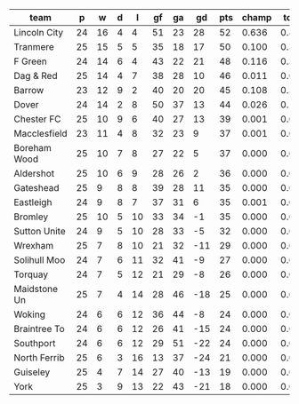 |     team     | p  | w  | d | l  | gf | ga | gd  | pts | champ | top2  | top3  | top4  |  5-7  | bot4  | bot3  | bot2  |
|--------------|----|----|---|----|----|----|-----|-----|-------|-------|-------|-------|-------|-------|-------|-------|
| Lincoln City | 24 | 16 | 4 |  4 | 51 | 23 |  28 |  52 | 0.636 | 0.837 | 0.927 | 0.969 | 0.030 | 0.000 | 0.000 | 0.000|
| Tranmere     | 25 | 15 | 5 |  5 | 35 | 18 |  17 |  50 | 0.100 | 0.312 | 0.540 | 0.732 | 0.239 | 0.000 | 0.000 | 0.000|
| F Green      | 24 | 14 | 6 |  4 | 43 | 22 |  21 |  48 | 0.116 | 0.346 | 0.563 | 0.749 | 0.226 | 0.000 | 0.000 | 0.000|
| Dag & Red    | 25 | 14 | 4 |  7 | 38 | 28 |  10 |  46 | 0.011 | 0.059 | 0.144 | 0.274 | 0.527 | 0.000 | 0.000 | 0.000|
| Barrow       | 23 | 12 | 9 |  2 | 40 | 20 |  20 |  45 | 0.108 | 0.328 | 0.545 | 0.726 | 0.240 | 0.000 | 0.000 | 0.000|
| Dover        | 24 | 14 | 2 |  8 | 50 | 37 |  13 |  44 | 0.026 | 0.105 | 0.226 | 0.395 | 0.470 | 0.000 | 0.000 | 0.000|
| Chester FC   | 25 | 10 | 9 |  6 | 40 | 27 |  13 |  39 | 0.001 | 0.006 | 0.019 | 0.049 | 0.340 | 0.000 | 0.000 | 0.000|
| Macclesfield | 23 | 11 | 4 |  8 | 32 | 23 |   9 |  37 | 0.001 | 0.007 | 0.021 | 0.057 | 0.315 | 0.000 | 0.000 | 0.000|
| Boreham Wood | 25 | 10 | 7 |  8 | 27 | 22 |   5 |  37 | 0.000 | 0.000 | 0.002 | 0.008 | 0.104 | 0.000 | 0.000 | 0.000|
| Aldershot    | 25 | 10 | 6 |  9 | 28 | 26 |   2 |  36 | 0.000 | 0.001 | 0.003 | 0.009 | 0.122 | 0.000 | 0.000 | 0.000|
| Gateshead    | 25 |  9 | 8 |  8 | 39 | 28 |  11 |  35 | 0.000 | 0.000 | 0.002 | 0.011 | 0.142 | 0.000 | 0.000 | 0.000|
| Eastleigh    | 24 |  9 | 8 |  7 | 37 | 31 |   6 |  35 | 0.001 | 0.002 | 0.006 | 0.019 | 0.178 | 0.000 | 0.000 | 0.000|
| Bromley      | 25 | 10 | 5 | 10 | 33 | 34 |  -1 |  35 | 0.000 | 0.000 | 0.001 | 0.002 | 0.048 | 0.002 | 0.000 | 0.000|
| Sutton Unite | 24 |  9 | 5 | 10 | 28 | 33 |  -5 |  32 | 0.000 | 0.000 | 0.000 | 0.001 | 0.016 | 0.011 | 0.004 | 0.001|
| Wrexham      | 25 |  7 | 8 | 10 | 21 | 32 | -11 |  29 | 0.000 | 0.000 | 0.000 | 0.000 | 0.002 | 0.058 | 0.025 | 0.009|
| Solihull Moo | 24 |  7 | 6 | 11 | 32 | 41 |  -9 |  27 | 0.000 | 0.000 | 0.000 | 0.000 | 0.002 | 0.088 | 0.044 | 0.017|
| Torquay      | 24 |  7 | 5 | 12 | 21 | 29 |  -8 |  26 | 0.000 | 0.000 | 0.000 | 0.000 | 0.001 | 0.088 | 0.045 | 0.017|
| Maidstone Un | 25 |  7 | 4 | 14 | 28 | 46 | -18 |  25 | 0.000 | 0.000 | 0.000 | 0.000 | 0.000 | 0.430 | 0.278 | 0.146|
| Woking       | 24 |  6 | 6 | 12 | 36 | 44 |  -8 |  24 | 0.000 | 0.000 | 0.000 | 0.000 | 0.000 | 0.221 | 0.129 | 0.061|
| Braintree To | 24 |  6 | 6 | 12 | 26 | 41 | -15 |  24 | 0.000 | 0.000 | 0.000 | 0.000 | 0.000 | 0.264 | 0.157 | 0.076|
| Southport    | 24 |  6 | 6 | 12 | 29 | 51 | -22 |  24 | 0.000 | 0.000 | 0.000 | 0.000 | 0.000 | 0.502 | 0.352 | 0.201|
| North Ferrib | 25 |  6 | 3 | 16 | 13 | 37 | -24 |  21 | 0.000 | 0.000 | 0.000 | 0.000 | 0.000 | 0.740 | 0.602 | 0.419|
| Guiseley     | 25 |  4 | 7 | 14 | 27 | 40 | -13 |  19 | 0.000 | 0.000 | 0.000 | 0.000 | 0.000 | 0.709 | 0.562 | 0.391|
| York         | 25 |  3 | 9 | 13 | 22 | 43 | -21 |  18 | 0.000 | 0.000 | 0.000 | 0.000 | 0.000 | 0.888 | 0.800 | 0.663|
